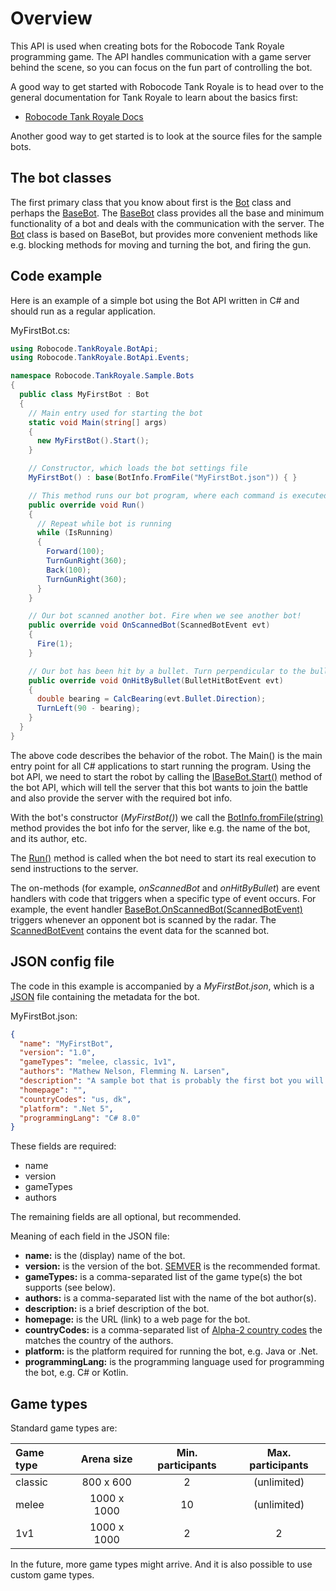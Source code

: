 # Overview

This API is used when creating bots for the Robocode Tank Royale programming game. The API handles communication with a
game server behind the scene, so you can focus on the fun part of controlling the bot.

A good way to get started with Robocode Tank Royale is to head over to the general documentation for Tank Royale to
learn about the basics first:

*   [Robocode Tank Royale Docs](https://robocode.dev/tankroyale/docs/)

Another good way to get started is to look at the source files for the sample bots.

## The bot classes

The first primary class that you know about first is the [Bot](./api/Robocode.TankRoyale.BotApi.Bot.html) class and
perhaps the [BaseBot](./api/Robocode.TankRoyale.BotApi.BaseBot.html). The
[BaseBot](./api/Robocode.TankRoyale.BotApi.BaseBot.html) class provides all the base and minimum functionality of a bot
and deals with the communication with the server. The [Bot](./api/Robocode.TankRoyale.BotApi.Bot.html) class is based on
BaseBot, but provides more convenient methods like e.g. blocking methods for moving and turning the bot, and firing the
gun.

## Code example

Here is an example of a simple bot using the Bot API written in C# and should run as a regular application.

MyFirstBot.cs:

```csharp
using Robocode.TankRoyale.BotApi;
using Robocode.TankRoyale.BotApi.Events;

namespace Robocode.TankRoyale.Sample.Bots
{
  public class MyFirstBot : Bot
  {
    // Main entry used for starting the bot
    static void Main(string[] args)
    {
      new MyFirstBot().Start();
    }

    // Constructor, which loads the bot settings file
    MyFirstBot() : base(BotInfo.FromFile("MyFirstBot.json")) { }

    // This method runs our bot program, where each command is executed one at a time in a loop.
    public override void Run()
    {
      // Repeat while bot is running
      while (IsRunning)
      {
        Forward(100);
        TurnGunRight(360);
        Back(100);
        TurnGunRight(360);
      }
    }

    // Our bot scanned another bot. Fire when we see another bot!
    public override void OnScannedBot(ScannedBotEvent evt)
    {
      Fire(1);
    }

    // Our bot has been hit by a bullet. Turn perpendicular to the bullet so our seesaw might avoid a future shot.
    public override void OnHitByBullet(BulletHitBotEvent evt)
    {
      double bearing = CalcBearing(evt.Bullet.Direction);
      TurnLeft(90 - bearing);
    }
  }
}
```

The above code describes the behavior of the robot. The Main() is the main entry point for all C#
applications to start running the program. Using the bot API, we need to start the robot by calling the
[IBaseBot.Start()](./api/Robocode.TankRoyale.BotApi.IBaseBot.html#Robocode_TankRoyale_BotApi_IBaseBot_Start) method of
the bot API, which will tell the server that this bot wants to join the battle and also provide the server with the
required bot info.

With the bot's constructor (_MyFirstBot()_) we call the [BotInfo.fromFile(string)](
./api/Robocode.TankRoyale.BotApi.BotInfo.html#Robocode_TankRoyale_BotApi_BotInfo_FromFile_System_String_)
method provides the bot info for the server, like e.g. the name of the bot, and its author, etc.

The [Run()](./api/Robocode.TankRoyale.BotApi.IBot.html#Robocode_TankRoyale_BotApi_IBot_Run) method is called
when the bot need to start its real execution to send instructions to the server.

The on-methods (for example, _onScannedBot_ and _onHitByBullet_) are event handlers with code that triggers when a
specific type of event occurs. For example, the event handler [BaseBot.OnScannedBot(ScannedBotEvent)](
./api/Robocode.TankRoyale.BotApi.BaseBot.html#Robocode_TankRoyale_BotApi_BaseBot_OnScannedBot_Robocode_TankRoyale_BotApi_Events_ScannedBotEvent_)
triggers whenever an opponent bot is scanned by the radar. The [ScannedBotEvent](
./api/Robocode.TankRoyale.BotApi.Events.ScannedBotEvent.html) contains the event data for the scanned bot.

## JSON config file

The code in this example is accompanied by a _MyFirstBot.json_, which is a [JSON](https://fileinfo.com/extension/json)
file containing the metadata for the bot.

MyFirstBot.json:
```json
{
  "name": "MyFirstBot",
  "version": "1.0",
  "gameTypes": "melee, classic, 1v1",
  "authors": "Mathew Nelson, Flemming N. Larsen",
  "description": "A sample bot that is probably the first bot you will learn about.",
  "homepage": "",
  "countryCodes": "us, dk",
  "platform": ".Net 5",
  "programmingLang": "C# 8.0"
}
```
These fields are required:

*   name
*   version
*   gameTypes
*   authors

The remaining fields are all optional, but recommended.

Meaning of each field in the JSON file:

*   **name:** is the (display) name of the bot.
*   **version:** is the version of the bot. [SEMVER](https://semver.org/) is the recommended format.
*   **gameTypes:** is a comma-separated list of the game type(s) the bot supports (see below).
*   **authors:** is a comma-separated list with the name of the bot author(s).
*   **description:** is a brief description of the bot.
*   **homepage:** is the URL (link) to a web page for the bot.
*   **countryCodes:** is a comma-separated list of [Alpha-2 country codes](https://www.iban.com/country-codes) the matches the country of the authors.
*   **platform:** is the platform required for running the bot, e.g. Java or .Net.
*   **programmingLang:** is the programming language used for programming the bot, e.g. C# or Kotlin.

## Game types

Standard game types are:

| Game type | Arena size  | Min. participants | Max. participants |
|:----------|:-----------:|:-----------------:|:-----------------:|
| classic   | 800 x 600   | 2                 |    (unlimited)    |
| melee     | 1000 x 1000 | 10                |   (unlimited)     |
| 1v1       | 1000 x 1000 | 2                 |         2         |

In the future, more game types might arrive. And it is also possible to use custom game types.